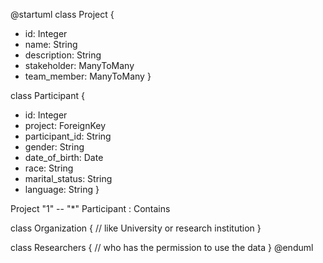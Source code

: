 @startuml
class Project {
  - id: Integer
  - name: String
  - description: String
  - stakeholder: ManyToMany<Organization>
  - team_member: ManyToMany<User>
}

class Participant {
  - id: Integer
  - project: ForeignKey<Project>
  - participant_id: String
  - gender: String
  - date_of_birth: Date
  - race: String
  - marital_status: String
  - language: String
}

Project "1" -- "*" Participant : Contains

class Organization {
  // like University or research institution
}

class Researchers {
  // who has the permission to use the data
}
@enduml